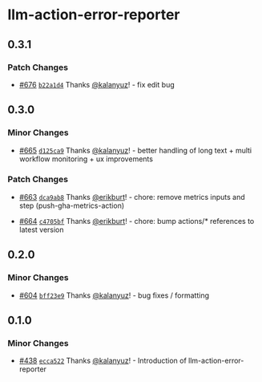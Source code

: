 # llm-action-error-reporter

## 0.3.1

### Patch Changes

- [#676](https://github.com/smartcontractkit/.github/pull/676)
  [`b22a1d4`](https://github.com/smartcontractkit/.github/commit/b22a1d477e7353b69f0be85cb5b3a95c7b05e8f7)
  Thanks [@kalanyuz](https://github.com/kalanyuz)! - fix edit bug

## 0.3.0

### Minor Changes

- [#665](https://github.com/smartcontractkit/.github/pull/665)
  [`d125ca9`](https://github.com/smartcontractkit/.github/commit/d125ca9fe5e3b410de7c6db4a4ce3ed7a0728cd6)
  Thanks [@kalanyuz](https://github.com/kalanyuz)! - better handling of long
  text + multi workflow monitoring + ux improvements

### Patch Changes

- [#663](https://github.com/smartcontractkit/.github/pull/663)
  [`dca9ab8`](https://github.com/smartcontractkit/.github/commit/dca9ab89d734e82738b8aa52bd25d09b205ec6ee)
  Thanks [@erikburt](https://github.com/erikburt)! - chore: remove metrics
  inputs and step (push-gha-metrics-action)

- [#664](https://github.com/smartcontractkit/.github/pull/664)
  [`c4705bf`](https://github.com/smartcontractkit/.github/commit/c4705bfdbf6c8e57c080d82a3c4f013aa96a2dfb)
  Thanks [@erikburt](https://github.com/erikburt)! - chore: bump actions/\*
  references to latest version

## 0.2.0

### Minor Changes

- [#604](https://github.com/smartcontractkit/.github/pull/604)
  [`bff23e9`](https://github.com/smartcontractkit/.github/commit/bff23e98280a3f60233e7ab2d5675a006843732c)
  Thanks [@kalanyuz](https://github.com/kalanyuz)! - bug fixes / formatting

## 0.1.0

### Minor Changes

- [#438](https://github.com/smartcontractkit/.github/pull/438)
  [`ecca522`](https://github.com/smartcontractkit/.github/commit/ecca5228cc63218e70657c693178be977b2878e8)
  Thanks [@kalanyuz](https://github.com/kalanyuz)! - Introduction of
  llm-action-error-reporter
